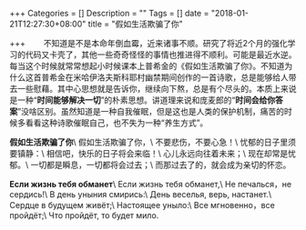 +++
Categories = []
Description = ""
Tags = []
date = "2018-01-21T12:27:30+08:00"
title = "假如生活欺骗了你"

+++
&emsp;&emsp;不知道是不是本命年倒血霉，近来诸事不顺。研究了将近2个月的强化学习的代码又卡壳了，其他一些奇奇怪怪的事情也推进得不顺利。可能是最近水逆。每当这个时候就常常想起小时候课本上普希金的《假如生活欺骗了你》。不知道为什么这首普希金在米哈伊洛夫斯科耶村幽禁期间创作的一首诗歌，总是能够给人带去一些慰藉。其中心思想就是告诉你，继续向下熬，总是有个尽头的。本质上来说是一种“**时间能够解决一切**”的朴素思想。讲道理来说和庞麦郎的“**时间会给你答案**”没啥区别。虽然知道是一种自我催眠，但是这也是人类的保护机制，痛苦的时候多看看这种诗歌催眠自己，也不失为一种“养生方式”。

>>
**假如生活欺骗了你**\\
假如生活欺骗了你，\\
不要悲伤，不要心急！\\
忧郁的日子里须要镇静：\\
相信吧，快乐的日子将会来临！\\
心儿永远向往着未来；\\
现在却常是忧郁。\\
一切都是瞬息，一切都将会过去；\\
而那过去了的，就会成为亲切的怀恋。

>>
**Если жизнь тебя обманет**\\
Если жизнь тебя обманет,\\
Не печалься，не сердись!\\
В день уныния смирись:\\
День веселья, верь, настанет.\\
Сердце в будущем живёт;\\
Настоящее уныло:\\
Все мгновенно，все пройдёт;\\
Что пройдёт, то будет мило.
